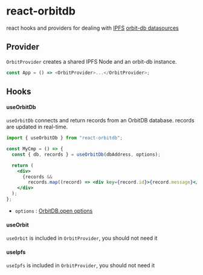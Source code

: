 # react-orbitdb

react hooks and providers for dealing with [IPFS](https://ipfs.io) [orbit-db datasources](https://github.com/orbitdb/orbit-db)

## Provider

`OrbitProvider` creates a shared IPFS Node and an orbit-db instance.

```js
const App = () => <OrbitProvider>...</OrbitProvider>;
```

## Hooks

#### useOrbitDb

`useOrbitDb` connects and return records from an OrbitDB database. records are updated in real-time.

```jsx
import { useOrbitDb } from "react-orbitdb";

const MyCmp = () => {
  const { db, records } = useOrbitDb(dbAddress, options);

  return (
    <div>
      {records &&
        records.map((record) => <div key={record.id}>{record.message}</div>)}
    </div>
  );
};
```

- `options` : [OrbitDB.open options](https://github.com/orbitdb/orbit-db/blob/master/API.md#orbitdbopenaddress-options)

#### useOrbit

`useOrbit` is included in `OrbitProvider`, you should not need it

#### useIpfs

`useIpfs` is included in `OrbitProvider`, you should not need it
